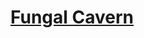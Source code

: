 # [Fungal Cavern](https://www.mousehuntgame.com/preferences.php?tab=mousehunt-improved-settings#mousehunt-improved-settings-location-hud)
